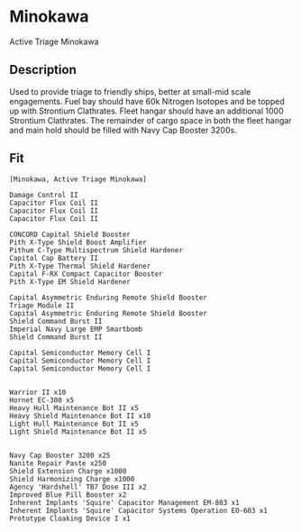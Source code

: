 # Minokawa

Active Triage Minokawa

## Description

Used to provide triage to friendly ships, better at small-mid scale engagements. Fuel bay should have 60k Nitrogen Isotopes and be topped up with Strontium Clathrates. Fleet hangar should have an additional 1000 Strontium Clathrates.  The remainder of cargo space in both the fleet hangar and main hold should be filled with Navy Cap Booster 3200s.

## Fit
```
[Minokawa, Active Triage Minokawa]

Damage Control II
Capacitor Flux Coil II
Capacitor Flux Coil II
Capacitor Flux Coil II

CONCORD Capital Shield Booster
Pith X-Type Shield Boost Amplifier
Pithum C-Type Multispectrum Shield Hardener
Capital Cap Battery II
Pith X-Type Thermal Shield Hardener
Capital F-RX Compact Capacitor Booster
Pith X-Type EM Shield Hardener

Capital Asymmetric Enduring Remote Shield Booster
Triage Module II
Capital Asymmetric Enduring Remote Shield Booster
Shield Command Burst II
Imperial Navy Large EMP Smartbomb
Shield Command Burst II

Capital Semiconductor Memory Cell I
Capital Semiconductor Memory Cell I
Capital Semiconductor Memory Cell I


Warrior II x10
Hornet EC-300 x5
Heavy Hull Maintenance Bot II x5
Heavy Shield Maintenance Bot II x10
Light Hull Maintenance Bot II x5
Light Shield Maintenance Bot II x5


Navy Cap Booster 3200 x25
Nanite Repair Paste x250
Shield Extension Charge x1000
Shield Harmonizing Charge x1000
Agency 'Hardshell' TB7 Dose III x2
Improved Blue Pill Booster x2
Inherent Implants 'Squire' Capacitor Management EM-803 x1
Inherent Implants 'Squire' Capacitor Systems Operation EO-603 x1
Prototype Cloaking Device I x1
```

